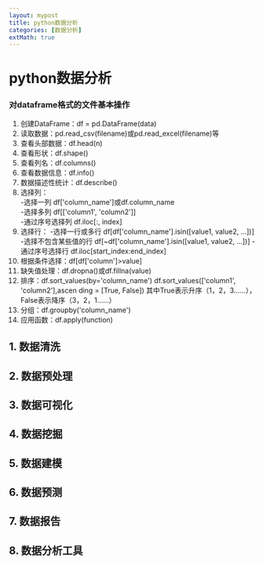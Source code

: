 ```yaml
---
layout: mypost
title: python数据分析
categories: [数据分析]
extMath: true
---
```

# python数据分析

### 对dataframe格式的文件基本操作
1. 创建DataFrame：df = pd.DataFrame(data)  
2. 读取数据：pd.read_csv(filename)或pd.read_excel(filename)等  
3. 查看头部数据：df.head(n)   
4. 查看形状：df.shape()    
5. 查看列名：df.columns()
6. 查看数据信息：df.info()  
7. 数据描述性统计：df.describe()   
8. 选择列：  
    -选择一列 df['column_name']或df.column_name  
    -选择多列 df[['column1', 'column2']]  
    -通过序号选择列 df.iloc[:, index]
9. 选择行：
    -选择一行或多行 df[df['column_name'].isin([value1, value2, ...])]
    -选择不包含某些值的行 df[~df['column_name'].isin([value1, value2, ...])]
    -通过序号选择行 df.iloc[start_index:end_index]
10. 根据条件选择：df[df['column']>value]
11. 缺失值处理：df.dropna()或df.fillna(value)
12. 排序：df.sort_values(by='column_name')  df.sort_values(['column1', 'column2'],ascen
ding = [True, False]) 其中True表示升序（1，2，3……），False表示降序（3，2，1……）
13. 分组：df.groupby('column_name')
14. 应用函数：df.apply(function)


## 1. 数据清洗

## 2. 数据预处理

## 3. 数据可视化

## 4. 数据挖掘

## 5. 数据建模

## 6. 数据预测

## 7. 数据报告

## 8. 数据分析工具